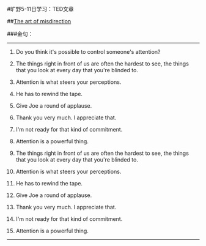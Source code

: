 #旷野5-11日学习：TED文章

##[The art of misdirection](https://www.ted.com/talks/apollo_robbins_the_art_of_misdirection) 

###金句：

----------

1. Do you think it's possible to control someone's attention? 
2. The things right in front of us are often the hardest to see, the things that you look at every day that you're blinded to.
3. Attention is what steers your perceptions.
4. He has to rewind the tape.
5. Give Joe a round of applause. 
6. Thank you very much. I appreciate that. 
7. I'm not ready for that kind of commitment.
8. Attention is a powerful thing. 

1. The things right in front of us are often the hardest to see, the things that you look at every day that you're blinded to.

1. Attention is what steers your perceptions.

1. He has to rewind the tape.

1. Give Joe a round of applause. 

1. Thank you very much. I appreciate that. 

1. I'm not ready for that kind of commitment.

1. Attention is a powerful thing. 

----------

